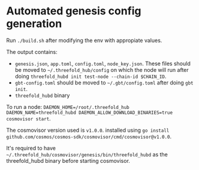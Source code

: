 # Automated genesis config generation

Run `./build.sh` after modifying the env with appropiate values.

The output contains:
- `genesis.json`, `app.toml`, `config.toml`, `node_key.json`. These files should be moved to `~/.threefold_hub/config` on which the node will run after doing `threefold_hubd init test-node --chain-id $CHAIN_ID`.
- `gbt-config.toml` should be moved to `~/.gbt/config.toml` after doing `gbt init`.
- `threefold_hubd` binary

To run a node: `DAEMON_HOME=/root/.threefold_hub DAEMON_NAME=threefold_hubd DAEMON_ALLOW_DOWNLOAD_BINARIES=true cosmovisor start`.

The cosmovisor version used is `v1.0.0`. installed using `go install github.com/cosmos/cosmos-sdk/cosmovisor/cmd/cosmovisor@v1.0.0`.

It's required to have `~/.threefold_hub/cosmovisor/genesis/bin/threefold_hubd` as the threefold_hubd binary before starting cosmovisor.